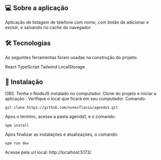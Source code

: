 ## 💻 Sobre a aplicação
Aplicação de listagem de telefone com nome, com botão de adicionar e excluir, e salvando no cache do navegador.


## 🛠 Tecnologias
As seguintes ferramentas foram usadas na construção do projeto:

React
TypeScript
Tailwind
LocalStorage

## 🔧 Instalação
OBS. Tenha o NodeJS instalado no computador.
Clone do projeto e iniciar a aplicação :
Verifique o local que ficará em seu computador. Comando:

```
git clone https://github.com/nunesflavio/agenda1.git
```

Apos o termino, acesse a pasta agenda1, e o comando:

```
npm install
```
Apos finalizar as instalações e atualizações,  o comando:

```
npm run dev
```

Acesse pela url local:  http://localhost:5173/